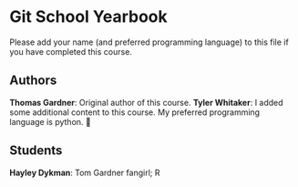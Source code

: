 # Git School Yearbook
Please add your name (and preferred programming language) to this file if you have completed this course. 

## Authors
**Thomas Gardner**: Original author of this course.
**Tyler Whitaker**: I added some additional content to this course. My preferred programming language is python. 🐍

## Students
**Hayley Dykman**: Tom Gardner fangirl; R